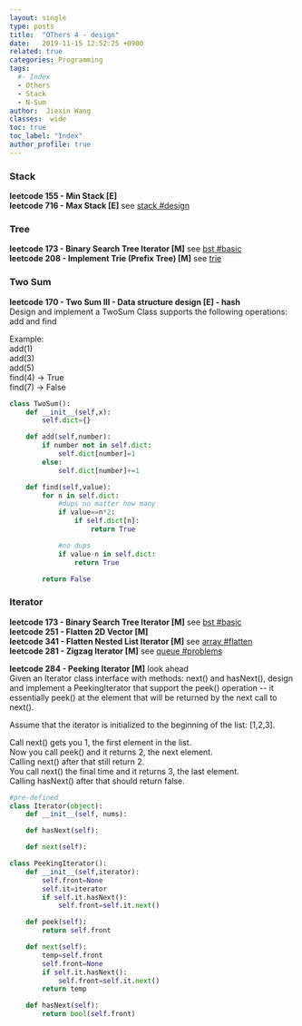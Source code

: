 ```yaml
---
layout: single
type: posts
title:  "OThers 4 - design"
date:   2019-11-15 12:52:25 +0900
related: true
categories: Programming
tags:
  #- Index
  - Others
  - Stack
  - N-Sum
author:  Jiexin Wang
classes:  wide
toc: true
toc_label: "Index"
author_profile: true
---
```


### Stack  

**leetcode 155 - Min Stack [E]**  
**leetcode 716 - Max Stack [E]** see [stack #design](https://ha5ha6.github.io/judy_blog/programming/2019/11/13/data-structrue-stack.html#design)  

### Tree  

**leetcode 173 - Binary Search Tree Iterator [M]** see [bst #basic](https://ha5ha6.github.io/judy_blog/programming/2019/10/21/data-structrue-bst.html#basic)  
**leetcode 208 - Implement Trie (Prefix Tree) [M]** see [trie](https://ha5ha6.github.io/judy_blog/programming/2019/11/29/data-structrue-tree-trie.html)

### Two Sum

**leetcode 170 - Two Sum III - Data structure design [E] - hash**  
Design and implement a TwoSum Class supports the following operations: add and find  

Example:  
add(1)  
add(3)  
add(5)  
find(4) -> True  
find(7) -> False

```python
class TwoSum():
    def __init__(self,x):
        self.dict={}

    def add(self,number):
        if number not in self.dict:
            self.dict[number]=1
        else:
            self.dict[number]+=1

    def find(self,value):
        for n in self.dict:
            #dups no matter how many
            if value==n*2:
                if self.dict[n]:
                    return True

            #no dups
            if value-n in self.dict:
                return True

        return False
```

### Iterator  

**leetcode 173 - Binary Search Tree Iterator [M]** see [bst #basic](https://ha5ha6.github.io/judy_blog/programming/2019/10/21/data-structrue-bst.html#basic)  
**leetcode 251 - Flatten 2D Vector [M]**  
**leetcode 341 - Flatten Nested List Iterator [M]** see [array #flatten](/programming/2019/10/29/data-structrue-array.html#flatten)   
**leetcode 281 - Zigzag Iterator [M]** see [queue #problems](/programming/2019/10/27/data-structrue-queue.html#problems)   

**leetcode 284 - Peeking Iterator [M]** look ahead  
Given an Iterator class interface with methods: next() and hasNext(), design and implement a PeekingIterator that support the peek() operation -- it essentially peek() at the element that will be returned by the next call to next().  

Assume that the iterator is initialized to the beginning of the list: [1,2,3].  

Call next() gets you 1, the first element in the list.  
Now you call peek() and it returns 2, the next element.   
Calling next() after that still return 2.   
You call next() the final time and it returns 3, the last element.   
Calling hasNext() after that should return false.   

```python
#pre-defined
class Iterator(object):
    def __init__(self, nums):

    def hasNext(self):

    def next(self):

class PeekingIterator():
    def __init__(self,iterator):
        self.front=None
        self.it=iterator
        if self.it.hasNext():
            self.front=self.it.next()

    def peek(self):
        return self.front

    def next(self):
        temp=self.front
        self.front=None
        if self.it.hasNext():
            self.front=self.it.next()
        return temp  

    def hasNext(self):
        return bool(self.front)
```
